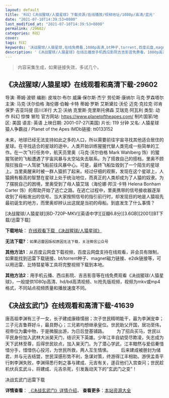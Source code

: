 ```yaml
---
layout: default
title: '科幻《决战猩球/人猿星球》下载资源/在线播放/视频地址/1080p/高清/蓝光'
date: "2021-07-10T14:39:53+0800"
last_modified_at: "2021-07-10T14:39:53+0800"
permalink: /29602/
categories: 科幻
cover:
tags: 科幻
keywords: '决战猩球/人猿星球,在线免费看,1080p高清,bt种子,torrent,百度云盘,magnet,磁力链,迅雷下载资源'
description: '《决战猩球/人猿星球》在线云播放手机西瓜影院吉吉影音免费看，1080p高清bd/hd未删减完整版和tc抢先枪版，mkv/mp4格式，附带bt/torrent种子、magnet/磁力链、百度云盘、网盘资源迅雷下载链接'
---
```


>内容采集生成，如果链接失效，多试几个。


## 《决战猩球/人猿星球》在线观看和高清下载-29602

导演: 蒂姆·波顿 编剧: 皮埃尔·布尔 威廉·保尔斯·杰宁 劳伦斯·康纳尔 马克·罗森塔尔 主演: 马克·沃尔伯格 海伦娜·伯翰·卡特 蒂姆·罗斯 艾斯黛拉·沃伦 迈克·克拉克·邓肯 保罗·吉亚玛提 田川洋行 大卫·沃纳 克里斯·克里斯托佛森 艾瑞克·阿瓦利 类型: 动作 科幻 惊悚 冒险 官方网站: https://www.planetoftheapes.com/ 制片国家/地区: 美国 语言: 英语 上映日期: 2001-07-27(美国) 片长: 119 分钟 又名: 人猿星球 猿人争霸战 / Planet of the Apes IMDb链接: tt0133152

未来，地球已经无法支持如此之多的人口，所以需要前往宇宙寻找其他适合居住的星球。在寻找适合的星球的途中，人类开始训练猩猩代替人类完成一些简单的工作。在一次飞行任务中，航天员里奥（马克·沃尔伯格 Mark Wahlberg 饰）的猩猩驾驶的飞船遭遇了宇宙风暴与太空站失去联系。为了搭救自己的搭档，里奥不顾阻拦独自一人驾驶飞船前往风暴中心。可是，最终飞船坠毁到了一个陌生的星球上。当里奥醒来时被一群人猿抓了起来。经过仔细的观察，发现在这个星球上，人猿拥有极高的智慧在星球上处于统治地位，而真正的人类却成为了人猿的奴隶。为了摆脱自己的困境，里奥受到了母人猿艾瑞（海伦娜·邦汉·卡特 Helena Bonham Carter 饰）的帮助开始了逃亡之路。在逃亡过程中，里奥携带的信号接收器逐渐收到了母船发出的信号。当大家按照信号的指引前行时，却发现目的地是人猿祖先最初诞生的地方，而里奥却辨认出这就是当初的母船。到底发生了什么事情？


[决战猩球/人猿星球][BD-720P-MKV][英语中字][豆瓣6.8分][3.6GB][2001][BT下载/迅雷下载]

**下载地址**： [在线观看下载 《决战猩球/人猿星球》](https://www.btdx8.com/torrent/planet_of_the_apes_2001.html) 


**无法下载?**：`如果迅雷因版权原因无法下载，关注微信公众号 `

**其他方法1**：从百度云网盘下载视频，百度云网盘支持在线观看，非会员有限制，如果能找到迅雷下载链接、bt/torrent种子、magnet磁力链接、e2dk链接等，可以用迅雷、比特彗星等工具将完整视频下载到本地。

**其他方法2**：用手机云播、西瓜影院、吉吉影音等在线免费观看《决战猩球/人猿星球》，一般提供1080p高清、hd/bd高清视频、tc抢先版视频，视频为mkv或mp4格式，不同站点视频质量和播放速度不同。


## 《决战玄武门》在线观看和高清下载-41639

唐高祖李渊有三子一女，长子建成康碌懦弱；次子世民精明能干，最为李渊宠幸；三子元吉鲁莽好斗，最具野心；三兄弟均想继承皇位。世民助父开国，居功至伟，视帝位为囊中物，于是微服出游，为日后登基铺路。 　　为了招兵买马，世民以平民身份加入武林大派昊天门，结识天下英雄。少年江丰自幼受尽欺凌，矢志成为天下武林至尊，后得世民钦点，加入昊天门。为了潜心学武，江丰黯然与爱侣秦惜惜分手，惜惜伤心投河，为世民所救，两人互生情愫。 　　后来建成被册封为储君，并与元吉结盟，世民深感形势不利，急谋对策，终游得江丰相助。游侠孟青平行刺李渊失败，李渊得悉行刺之事与建成、元吉有关，遂召他们入宫查问；世民趁机伏兵玄武斗，将建成、元吉杀死，引发轰动天下的“玄武门之变”！


决战玄武门迅雷下载

**详情查看**： [《决战玄武门》详情介绍](/movie/41639/)， **查看更多**：[本站资源大全](/movie/t/all/)

